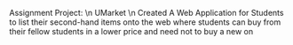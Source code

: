 Assignment Project: \n
UMarket \n
Created A Web Application for Students to list their second-hand items onto the web where students can buy from their fellow students in a lower price and need not to buy a new on
